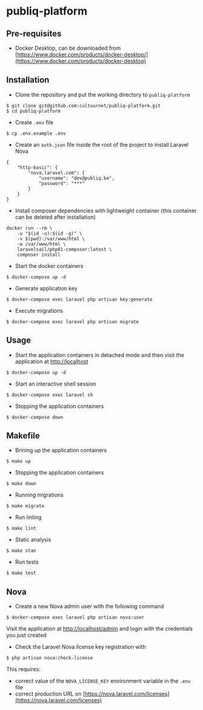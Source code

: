 # publiq-platform

## Pre-requisites
- Docker Desktop, can be downloaded from [https://www.docker.com/products/docker-desktop/](https://www.docker.com/products/docker-desktop)

## Installation

- Clone the repository and put the working directory to `publiq-platform`
```
$ git clone git@github.com:cultuurnet/publiq-platform.git
$ cd publiq-platform
```

- Create `.env` file
```
$ cp .env.example .env
```

- Create an `auth.json` file inside the root of the project to install Laravel Nova
```
{
    "http-basic": {
        "nova.laravel.com": {
            "username": "dev@publiq.be",
            "password": "***"
        }
    }
}
```

- Install composer dependencies with lightweight container (this container can be deleted after installation)
```
docker run --rm \
    -u "$(id -u):$(id -g)" \
    -v $(pwd):/var/www/html \
    -w /var/www/html \
    laravelsail/php81-composer:latest \
    composer install
```

- Start the docker containers
```
$ docker-compose up -d
```

- Generate application key
```
$ docker-compose exec laravel php artisan key:generate
```

- Execute migrations
```
$ docker-compose exec laravel php artisan migrate
```

## Usage

- Start the application containers in detached mode and then visit the application at [http://localhost](http://localhost)
```
$ docker-compose up -d
```

- Start an interactive shell session
```
$ docker-compose exec laravel sh
```

- Stopping the application containers
```
$ docker-compose down
```

## Makefile

- Brining up the application containers
```
$ make up
```

- Stopping the application containers
```
$ make down
```

- Running migrations
```
$ make migrate
```

- Run linting
```
$ make lint
```

- Static analysis
```
$ make stan
```

- Run tests
```
$ make test
```

## Nova

- Create a new Nova admin user with the following command
```
$ docker-compose exec laravel php artisan nova:user
```
Visit the application at [http://localhost/admin](http://localhost/admin) and login with the credentials you just created

- Check the Laravel Nova license key registration with
```
$ php artisan nova:check-license
```
This requires:
- correct value of the `NOVA_LICENSE_KEY` environment variable in the `.env` file
- correct production URL on [https://nova.laravel.com/licenses](https://nova.laravel.com/licenses)
